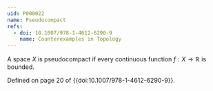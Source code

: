```yaml
---
uid: P000022
name: Pseudocompact
refs:
  - doi: 10.1007/978-1-4612-6290-9
    name: Counterexamples in Topology
---
```

A space $X$ is pseudocompact if every continuous function $f:X \rightarrow \mathbb{R}$ is bounded.

Defined on page 20 of {{doi:10.1007/978-1-4612-6290-9}}.
